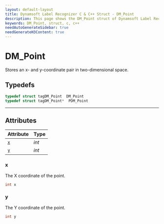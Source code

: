 ```yaml
---
layout: default-layout
title: Dynamsoft Label Recognizer C & C++ Struct - DM_Point
description: This page shows the DM_Point struct of Dynamsoft Label Recognizer for C & C++ Language.
keywords: DM_Point, struct, c, c++
needAutoGenerateSidebar: true
needGenerateH3Content: true
---
```



# DM_Point
Stores an x- and y-coordinate pair in two-dimensional space.

## Typedefs

```cpp
typedef struct tagDM_Point  DM_Point
typedef struct tagDM_Point*  PDM_Point
``` 

---

## Attributes
  
| Attribute | Type | 
|---------- | ---- | 
| [`x`](#x) | *int* |
| [`y`](#y) | *int* |


### x
The X coordinate of the point.
```cpp
int x
```


### y
The Y coordinate of the point.
```cpp
int y
```
